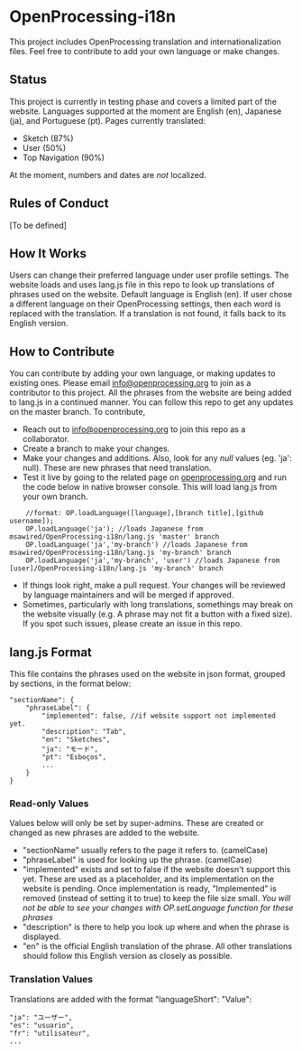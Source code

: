 # OpenProcessing-i18n
This project includes OpenProcessing translation and internationalization files. Feel free to contribute to add your own language or make changes.

## Status
This project is currently in testing phase and covers a limited part of the website.
Languages supported at the moment are English (en), Japanese (ja), and Portuguese (pt).
Pages currently translated: 
- Sketch (87%)
- User (50%)
- Top Navigation (90%)

At the moment, numbers and dates are *not* localized.

## Rules of Conduct
[To be defined]

## How It Works
Users can change their preferred language under user profile settings. The website loads and uses lang.js file in this repo to look up translations of phrases used on the website. Default language is English (en).  If user chose a different language on their OpenProcessing settings, then each word is replaced with the translation. If a translation is not found, it falls back to its English version.

## How to Contribute
You can contribute by adding your own language, or making updates to existing ones. Please email info@openprocessing.org to join as a contributor to this project.
All the phrases from the website are being added to lang.js in a continued manner. You can follow this repo to get any updates on the master branch.
To contribute,
- Reach out to info@openprocessing.org to join this repo as a collaborator.
- Create a branch to make your changes.
- Make your changes and additions. Also, look for any *null* values (eg. 'ja': null). These are new phrases that need translation.
- Test it live by going to the related page on [openprocessing.org](https://openprocessing.org) and run the code below in native browser console. This will load lang.js from your own branch. 
```
	//format: OP.loadLanguage([language],[branch title],[github username]);
	OP.loadLanguage('ja'); //loads Japanese from msawired/OpenProcessing-i18n/lang.js 'master' branch
	OP.loadLanguage('ja','my-branch') //loads Japanese from msawired/OpenProcessing-i18n/lang.js 'my-branch' branch
	OP.loadLanguage('ja','my-branch', 'user') //loads Japanese from [user]/OpenProcessing-i18n/lang.js 'my-branch' branch
```
- If things look right, make a pull request. Your changes will be reviewed by language maintainers and will be merged if approved.
- Sometimes, particularly with long translations, somethings may break on the website visually (e.g. A phrase may not fit a button with a fixed size). If you spot such issues, please create an issue in this repo.   

## lang.js Format
This file contains the phrases used on the website in json format, grouped by sections, in the format below:
```
"sectionName": {
	"phraseLabel": {
		"implemented": false, //if website support not implemented yet.
		"description": "Tab", 
		"en": "Sketches",
		"ja": "モード",
		"pt": "Esboços",
		...
	}
}
```
### Read-only Values
Values below will only be set by super-admins. These are created or changed as new phrases are added to the website.
- "sectionName" usually refers to the page it refers to. (camelCase) 
- "phraseLabel" is used for looking up the phrase. (camelCase)
- "implemented" exists and set to false if the website doesn't support this yet. These are used as a placeholder, and its implementation on the website is pending. Once implementation is ready, "Implemented" is removed (instead of setting it to true) to keep the file size small. *You will not be able to see your changes with OP.setLanguage function for these phrases*
- "description" is there to help you look up where and when the phrase is displayed.
- "en" is the official English translation of the phrase. All other translations should follow this English version as closely as possible.

### Translation Values
Translations are added with the format "languageShort": "Value":
```
"ja": "ユーザー",
"es": "usuario",
"fr": "utilisateur",
...
```




